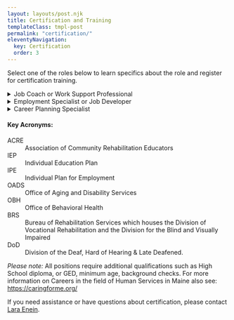 ```yaml
---
layout: layouts/post.njk
title: Certification and Training
templateClass: tmpl-post
permalink: "certification/"
eleventyNavigation:
  key: Certification
  order: 3
---
```

<p class="lead">Select one of the roles below to learn specifics about the role and register for certification training.</p>
<details>
  <summary>Job Coach or Work Support Professional</summary>
<h4>Job Duties and Role</h4>
<p>Provides employment support to people with disabilities who have jobs or own a business, including teaching skills to perform duties and building natural supports on the job. </p>
<h4>Who's the Service for?</h4>
<ul>
  <li>People with disabilities who need support to maintain their employment and are connected to a state-funded program</li>
  <li>People with disabilities who need support to maintain their employment as part of an Individualized Plan for Employment (IPE)*</li>
</ul>

<h4>What state Agency use the service</h4>
<ul>
<li><a href="https://www.maine.gov/rehab/crp/index.shtml">Bureau of Rehabilitation Services Maine</a></li>
<li><a href="https://www.maine.gov/dhhs/oads/providers/employment-services">Office of Aging and Disability Services-Employment</a></li>
<li><a href="https://www.maine.gov/dhhs/obh/support-services/employment-services">Office of Behavioral Health-Employment</a></li>
<li>Schools and summer employment programs for transition age youth Department of <a href="https://www.maine.gov/doe/learning/specialed">Education-Special Services</a></li>
</ul>
<h4>What Training is required for the positions?</h4>
<strong>Pick One</strong>
<div class="card_me">
  <div class="card_me">
<p><strong><a href="https://www.maine.gov/dhhs/oads/providers/adults-with-intellectual-disability-and-autism/resources-training/college-of-direct-supports">College of Direct Support - Direct Support Professional and additional Work Support modules</a></strong> - College of Direct Support (CDS) is a suite of online courses that train support professionals to assist people with disabilities to lead meaningful, inclusive lives. <a href="https://www.maine.gov/dhhs/oads/providers/adults-with-intellectual-disability-and-autism/resources-training/college-of-direct-supports">The ME College of Direct Support offers registration on their website</a>.  </p>
  </div>
  <strong>OR</strong>
  <div class="card_me">
<p>
  <strong><a href="https://umassboston.co1.qualtrics.com/jfe/form/SV_egSsH92pVUkD8X4">College of Employment Services</a> Online Job Coaching Modules & Fading Supports In-Person Training</strong> - College of Employment Services (CES) is a suite of online courses that train employment professionals in best practices for supporting people with disabilities to build fulfilling careers. There are two parts to this training. You are required to complete the assigned job coach modules and also register for the in-person Fading Supports Training when it is offered. We offer registration for both the online and the in-person training on this website.

  <ul>
    <li><strong>Part 1: CES Online Job Coaching Modules</strong></li>
    <li><strong>Part 2: Fading Supports In-Person Training</strong> - Check the events page for the next offering</li>
  </ul>
</p>
</div>
<strong>OR</strong>
<div class="card_me">
<p><a href="https://www.communityinclusion.org/cesacre"><strong>ACRE* Employment Specialist</strong></a> (ACRE Certificate) - you can take this training either online or in-person. This training teaches best practices in employment services, including career planning, job development, and job coaching strategies.   You must complete fieldwork in addition to attending the trainings to get the certificate. We offer registration for both the online and the in-person training on this website.</p>
</div>
</div>
<p class="h4"><strong>AND</strong></p>
<p><strong>ACRE Employment Specialist Training Offerings (Pick one)</strong></p>
<div class="card_me">
  <div class="card_me">
<p>
  <strong>ACRE Online Training</strong>: College of Employment Services (CES) provides this training. CES is a suite of online courses that train employment professionals in best practices for supporting people with disabilities to build fulfilling careers. There are two parts to the online training. You must complete both parts to get the certificate.
 <ol>
   <li>Part 1: complete the required <a href="https://umassboston.co1.qualtrics.com/jfe/form/SV_egSsH92pVUkD8X4?jfefe=new">CES online courses</a></li>
   <li>Part 2: complete the <a href="https://cesacre.communityinclusion.org">required fieldwork assignments</a></li>
 </ol>
</p>
</div>
<strong>OR</strong>
<div class="card_me">
<strong>ACRE In-Person Training</strong>: We offer this training numerous times throughout the year. It provides both the required training curriculum and fieldwork. Check the events pages for the next offering.
</div>
</div>

</details>
<details>
  <summary>Employment Specialist or Job Developer</summary>
<h4>Job Duties and Role</h4>
<p>Provides support to people with disabilities to find employment that is based on their skills, education, interests, and abilities. Jobs can be either full time or part time, and even self-employment. </p>
<h4>Who's the Service for?</h4>
<p>People with disabilities who have barriers to getting a job and qualify for the service through either OADS*, OBH* or BRS*</p>
<h4>What state Agency use the service</h4>
<ul>
<li><a href="https://www.maine.gov/rehab/crp/index.shtml">Bureau of Rehabilitation Services Maine</a></li>
<li><a href="https://www.maine.gov/dhhs/oads/providers/employment-services">Office of Aging and Disability Services-Employment</a></li>
<li><a href="https://www.maine.gov/dhhs/obh/support-services/employment-services">Office of Behavioral Health-Employment</a></li>
<li>Schools and summer employment programs for transition age youth Department of <a href="https://www.maine.gov/doe/learning/specialed">Education-Special Services</a></li>
</ul>
<h4>What Training is required for the positions?</h4>
<strong>
<p>ACRE approved Employment Specialist Certification </p>
</strong>
<strong>Pick one:</strong>
<div class="card_me">
  
  <div class="card_me">
  <p><strong>ACRE Online Training</strong> College of Employment Services (CES) provides this training. CES is a suite of online courses that train employment professionals in best practices for supporting people with disabilities to build fulfilling careers. There are two parts to the online training. You must complete both parts to get the certificate.</p>
  <ol>
    <li>Part 1: complete the required <a href="https://umassboston.co1.qualtrics.com/jfe/form/SV_egSsH92pVUkD8X4?jfefe=new">CES online courses</a></li>
    <li>Part 2: complete <a href="https://cesacre.communityinclusion.org/">the required fieldwork assignments</a></li>
  </ol>
  </div>
  <p><strong>OR</strong></p>
  <div class="card_me"><p><strong>ACRE In-Person Training:</strong> We offer this training numerous times throughout the year. It provides both the required training curriculum and fieldwork. Check the events pages for the next offering. </p></div>
</div>
<strong>AND</strong>

<div class="card_me"><p><strong>6 hours per year of ongoing continuing employment-related education</strong></p></div>

</details>

<details>
  <summary>Career Planning Specialist</summary>
<h4>Job Duties and Role</h4>
<p>A Career Planning Specialist works with people with disabilities to explore and learn about work, while developing a written Career Plan. The Career Plan can be used by vocational rehabilitation (VR) for job development assistance.</p>


<h4>Who's the Service for?</h4>
<ul>
  <li>People with intellectual disabilities and autism</li>
  <li>Bureau of Rehabilitation Services (BRS) clients who require the service may be able to access Career Planning as part of an Individualized Plan for Employment (IPE)*</li>
</ul>

<h4>What state Agency use the service</h4>
<ul>
<li>Bureau of Rehabilitation Services </li>
<li>Office of Aging and Disability Services (OADS)</li>
<li>Division of Deaf, Hard of Hearing and late Deafened</li>
  
</ul>
<h4>What Training is required for the positions?</h4>
<div class="card_me">
<p>Work-Support Certified or an ACRE Employment Specialist [see Employment Specialist/Job Developer above] training</a> </p></div>
  <b>AND</b><br>
<div class="card_me"><p>12 hours of Career Planning Training through OADS</p></div>
  <b>AND</b> <br>
  <div class="card_me"><p>6 hours per year of continuing ongoing employment-related training
  </p></div>

  <p>We offer this training multiple times a year, and we offer registration on this website. Check the events section for information about the next offering.
  
  
</details>

<div class="clearfix">
<div class="card card-body mobi50 mt-4 boxer">
<h4>Key Acronyms:</h4>

<dl>
  <dt>ACRE</dt> <dd>Association of Community Rehabilitation Educators </dd>
  <dt>IEP</dt> <dd>Individual Education Plan</dd>
  <dt>IPE</dt> <dd>Individual Plan for Employment</dd>
  <dt>OADS</dt> <dd>Office of Aging and Disability Services</dd>
  <dt>OBH</dt> <dd>Office of Behavioral Health</dd>
  <dt>BRS</dt> <dd>Bureau of Rehabilitation Services which houses the Division of Vocational Rehabilitation and the Division for the Blind and Visually Impaired</dd>
  <dt>DoD</dt> <dd>Division of the Deaf, Hard of Hearing & Late Deafened.</dd>
</dl>
</div>
</div>
<p ><i>Please note:</i> All positions require additional qualifications such as High School diploma, or GED, minimum age, background checks.  For more information on Careers in the field of Human Services in Maine also see: <a href="https://caringforme.org/">https://caringforme.org/</a></p>
 
<p>If you need assistance or have questions about certification, please contact <a href="mailto:lara.enein@umb.edu">Lara Enein</a>.